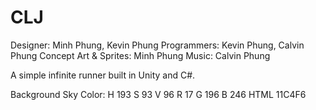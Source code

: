CLJ
===
Designer: Minh Phung, Kevin Phung
Programmers: Kevin Phung, Calvin Phung
Concept Art & Sprites: Minh Phung
Music: Calvin Phung

A simple infinite runner built in Unity and C#. 

Background Sky Color: 
H	193
S	93
V	96
R	17
G	196
B	246
HTML	11C4F6
